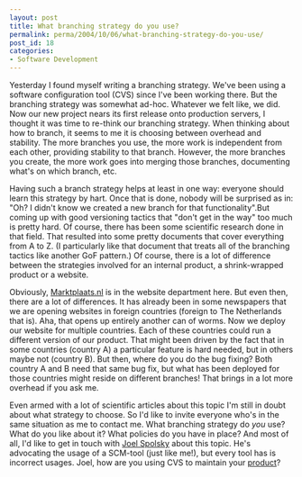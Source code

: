 ```yaml
---
layout: post
title: What branching strategy do you use?
permalink: perma/2004/10/06/what-branching-strategy-do-you-use/
post_id: 18
categories: 
- Software Development
---
```


Yesterday I found myself writing a branching strategy. We've been using a
software configuration tool (CVS) since I've been working there. But the
branching strategy was somewhat ad-hoc. Whatever we felt like, we did. Now our
new project nears its first release onto production servers, I thought it was
time to re-think our branching strategy. When thinking about how to branch, it
seems to me it is choosing between overhead and stability. The more branches
you use, the more work is independent from each other, providing stability to
that branch. However, the more branches you create, the more work goes into
merging those branches, documenting what's on which branch, etc.

Having such a branch strategy helps at least in one way: everyone should learn
this strategy by hart. Once that is done, nobody will be surprised as in: "Oh?
I didn't know we created a new branch for that functionality".But coming up
with good versioning tactics that "don't get in the way" too much is pretty
hard. Of course, there has been some scientific research done in that field.
That resulted into some pretty documents that cover everything from A to Z. (I
particularly like that document that treats all of the branching tactics like
another GoF pattern.) Of course, there is a lot of difference between the
strategies involved for an internal product, a shrink-wrapped product or a
website.

Obviously, [Marktplaats.nl](http:/www.marktplaats.nl/) is in the website
department here. But even then, there are a lot of differences. It has already
been in some newspapers that we are opening websites in foreign countries
(foreign to The Netherlands that is). Aha, that opens up entirely another can
of worms. Now we deploy our website for multiple countries. Each of these
countries could run a different version of our product. That might been driven
by the fact that in some countries (country A) a particular feature is hard
needed, but in others maybe not (country B). But then, where do you do the bug
fixing? Both country A and B need that same bug fix, but what has been deployed
for those countries might reside on different branches! That brings in a lot
more overhead if you ask me.


Even armed with a lot of scientific articles about this topic I'm still in
doubt about what strategy to choose. So I'd like to invite everyone who's in
the same situation as me to contact me. What branching strategy do _you_ use?
What do you like about it? What policies do you have in place? And most of all,
I'd like to get in touch with [Joel Spolsky](http:/www.joelonsoftware.com)
about this topic. He's advocating the usage of a SCM-tool (just like me!), but
every tool has is incorrect usages. Joel, how are you using CVS to maintain
your [product](http://www.gooflr.com)?
